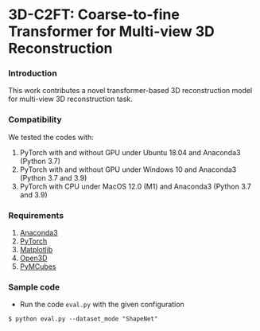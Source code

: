 # 3D-C2FT: Coarse-to-fine Transformer for Multi-view 3D Reconstruction

### Introduction
This work contributes a novel transformer-based 3D reconstruction model for multi-view 3D reconstruction task.

### Compatibility
We tested the codes with:
  1) PyTorch with and without GPU under Ubuntu 18.04 and Anaconda3 (Python 3.7)
  2) PyTorch with and without GPU under Windows 10 and Anaconda3 (Python 3.7 and 3.9)
  3) PyTorch with CPU under MacOS 12.0 (M1) and Anaconda3 (Python 3.7 and 3.9)

### Requirements
  1) [Anaconda3](https://www.anaconda.com/distribution/#download-section)
  2) [PyTorch](https://pytorch.org/get-started/locally/)
  3) [Matplotlib](https://anaconda.org/conda-forge/matplotlib)
  4) [Open3D](http://www.open3d.org/docs/release/getting_started.html)
  5) [PyMCubes](https://pypi.org/project/PyMCubes/)

### Sample code
- Run the code `eval.py` with the given configuration
```shell
$ python eval.py --dataset_mode "ShapeNet"
```
